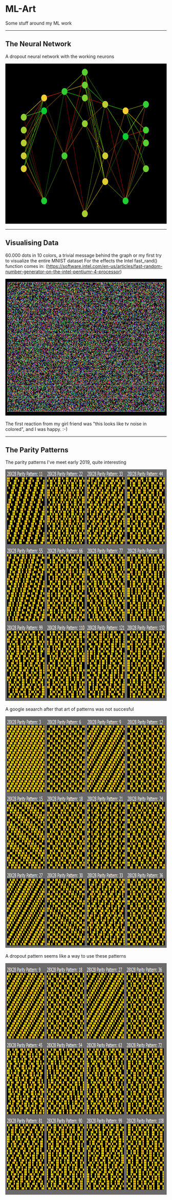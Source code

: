 # ML-Art
Some stuff around my ML work

---

## The Neural Network

A dropout neural network with the working neurons
<p align="center">
  <img width="640" height="500" src="https://github.com/grensen/ML-Art/blob/master/dropout_art.png">
</p>

---

## Visualising Data

60.000 dots in 10 colors, a trivial message behind the graph or my first try to visualize the entire MNIST dataset
For the effects the Intel fast_rand() function comes in:
(https://software.intel.com/en-us/articles/fast-random-number-generator-on-the-intel-pentiumr-4-processor)



<p align="center">
  <img width="831" height="427" src="https://github.com/grensen/ML-Art/blob/master/60000_dots_and_10_colors_jiw.jpg">
</p>
The first reaction from my girl friend was "this looks like tv noise in colored", and I was happy. :-)

---

## The Parity Patterns

The parity patterns I've meet early 2019, quite interesting


<p align="center">
  <img width="900" height="723" src="https://raw.githubusercontent.com/grensen/ML-Art/master/parity_01.png">
</p>

A google seaarch after that art of patterns was not succesful

<p align="center">
  <img width="900" height="723" src="https://raw.githubusercontent.com/grensen/ML-Art/master/parity_02.png">
</p>

A dropout pattern seems like a way to use these patterns

<p align="center">
  <img width="900" height="723" src="https://raw.githubusercontent.com/grensen/ML-Art/master/parity_03.png">
</p>
